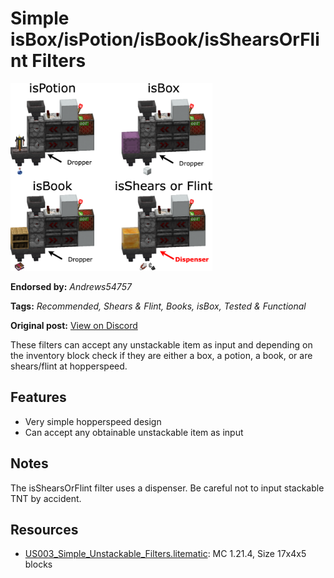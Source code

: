 # Simple isBox/isPotion/isBook/isShearsOrFlint Filters
<img alt="unstackabledrawio.png" src="images/unstackabledrawio.png?raw=1" height="300px">

**Endorsed by:** *Andrews54757*

**Tags:** *Recommended, Shears & Flint, Books, isBox, Tested & Functional*

**Original post:** [View on Discord](https://discord.com/channels/1375556143186837695/1388317944609636402)

These filters can accept any unstackable item as input and depending on the inventory block check if they are either a box, a potion, a book, or are shears/flint at hopperspeed.
## Features
- Very simple hopperspeed design
- Can accept any obtainable unstackable item as input
## Notes
The isShearsOrFlint filter uses a dispenser. Be careful not to input stackable TNT by accident.

## Resources
- [US003_Simple_Unstackable_Filters.litematic](attachments/US003_Simple_Unstackable_Filters.litematic): MC 1.21.4, Size 17x4x5 blocks
